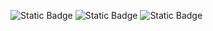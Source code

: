 ![Static Badge](https://img.shields.io/badge/Language-Bash-green)
![Static Badge](https://img.shields.io/badge/Licence-MIT-blue)
![Static Badge](https://img.shields.io/badge/Platform-Linux-blue)
